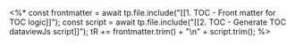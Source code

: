 <%*
const frontmatter = await tp.file.include("[[1. TOC - Front matter for TOC logic]]");
const script = await tp.file.include("[[2. TOC - Generate TOC dataviewJs script]]");
tR += frontmatter.trim() + "\n" + script.trim();
%>